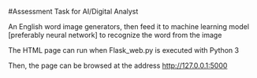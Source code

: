 #Assessment Task for AI/Digital Analyst

An English word image generators, then feed it to machine learning model [preferably neural network] to recognize the word from the image

The HTML page can run when Flask_web.py is executed with Python 3

Then, the page can be browsed at the address http://127.0.0.1:5000
